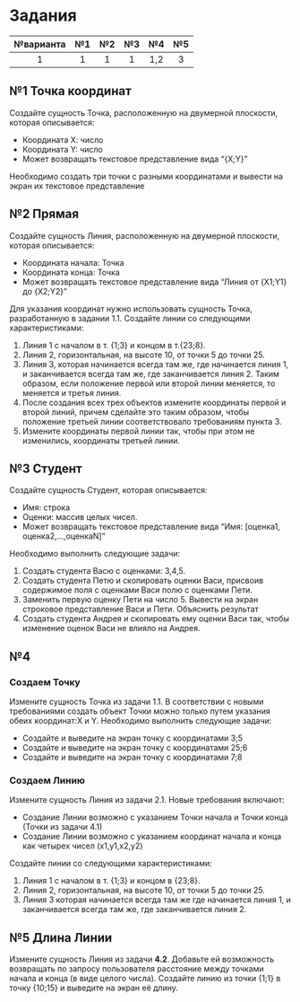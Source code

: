 # Задания

| №варианта | №1 | №2 | №3 | №4 | №5 |
|:---------:|:--:|:--:|:--:|:--:|:--:|
| 1 | 1 | 1 | 1 | 1,2 | 3 |

## №1 Точка координат

Создайте сущность Точка, расположенную на двумерной плоскости, которая описывается:

* Координата Х: число
* Координата Y: число
* Может возвращать текстовое представление вида “{X;Y}”

Необходимо создать три точки с разными координатами и вывести на экран их текстовое
представление

## №2 Прямая

Создайте сущность Линия, расположенную на двумерной плоскости, которая описывается:

* Координата начала: Точка
* Координата конца: Точка
* Может возвращать текстовое представление вида “Линия от {X1;Y1} до {X2;Y2}”

Для указания координат нужно использовать сущность Точка, разработанную в задании 1.1. Создайте
линии со следующими характеристиками:

1. Линия 1 с началом в т. {1;3} и концом в т.{23;8}.
2. Линия 2, горизонтальная, на высоте 10, от точки 5 до точки 25.
3. Линия 3, которая начинается всегда там же, где начинается линия 1, и заканчивается всегда там же, где заканчивается линия 2. Таким образом, если положение первой или второй линии
меняется, то меняется и третья линия.
4. После создания всех трех объектов измените координаты первой и второй линий, причем
сделайте это таким образом, чтобы положение третьей линии соответствовало требованиям
пункта 3.
5. Измените координаты первой линии так, чтобы при этом не изменились, координаты третьей
линии.

## №3 Студент

Создайте сущность Студент, которая описывается:

* Имя: строка
* Оценки: массив целых чисел.
* Может возвращать текстовое представление вида “Имя: [оценка1, оценка2,…,оценкаN]”

Необходимо выполнить следующие задачи:

1. Создать студента Васю с оценками: 3,4,5.
2. Создать студента Петю и скопировать оценки Васи, присвоив содержимое поля с
оценками Васи полю с оценками Пети.
3. Заменить первую оценку Пети на число 5. Вывести на экран строковое представление
Васи и Пети. Объяснить результат
4. Создать студента Андрея и скопировать ему оценки Васи так, чтобы изменение оценок
Васи не влияло на Андрея.

## №4

### Создаем Точку

Измените сущность Точка из задачи 1.1. В соответствии с новыми требованиями создать объект
Точки можно только путем указания обеих координат:X и Y.
Необходимо выполнить следующие задачи:

* Создайте и выведите на экран точку с координатами 3;5
* Создайте и выведите на экран точку с координатами 25;6
* Создайте и выведите на экран точку с координатами 7;8

### Создаем Линию

Измените сущность Линия из задачи 2.1. Новые требования включают:

* Создание Линии возможно с указанием Точки начала и Точки конца (Точки из задачи 4.1)
* Создание Линии возможно с указанием координат начала и конца как четырех чисел
(x1,y1,x2,y2)

Создайте линии со следующими характеристиками:

1. Линия 1 с началом в т. {1;3} и концом в {23;8}.
2. Линия 2, горизонтальная, на высоте 10, от точки 5 до точки 25.
3. Линия 3 которая начинается всегда там же где начинается линия 1, и заканчивается
всегда там же, где заканчивается линия 2.

## №5 Длина Линии

Измените сущность Линия из задачи **4.2**. Добавьте ей возможность возвращать по запросу
пользователя расстояние между точками начала и конца (в виде целого числа). Создайте линию
из точки {1;1} в точку {10;15} и выведите на экран её длину.
